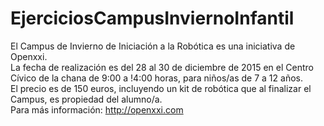 # EjerciciosCampusInviernoInfantil
El Campus de Invierno de Iniciación a la Robótica es una iniciativa de Openxxi.  
La fecha de realización es del 28 al 30 de diciembre de 2015 en el Centro Cívico de la chana de 9:00 a !4:00 horas, para niños/as de 7 a 12 años.  
El precio es de 150 euros, incluyendo un kit de robótica que al finalizar el Campus, es propiedad del alumno/a.  
Para más información:
http://openxxi.com
